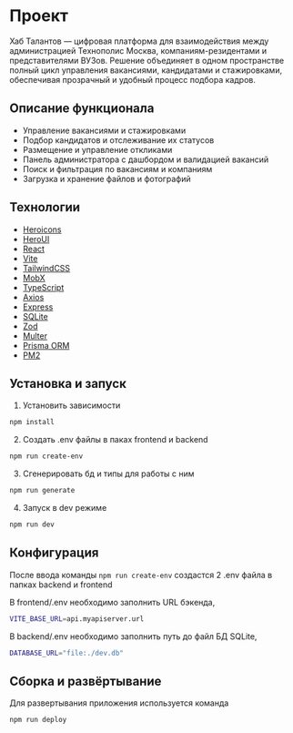 # Проект

Хаб Талантов — цифровая платформа для взаимодействия между администрацией Технополис Москва, компаниям-резидентами и представителями ВУЗов. Решение объединяет в одном пространстве полный цикл управления вакансиями, кандидатами и стажировками, обеспечивая прозрачный и удобный процесс подбора кадров.

## Описание функционала

- Управление вакансиями и стажировками
- Подбор кандидатов и отслеживание их статусов
- Размещение и управление откликами
- Панель администратора с дашбордом и валидацией вакансий
- Поиск и фильтрация по вакансиям и компаниям
- Загрузка и хранение файлов и фотографий

## Технологии

- [Heroicons](https://heroicons.com/)
- [HeroUI](https://www.heroui.com/)
- [React](https://react.dev/)
- [Vite](https://vitejs.dev/)
- [TailwindCSS](https://tailwindcss.com/)
- [MobX](https://mobx.js.org/README.html)
- [TypeScript](https://www.typescriptlang.org/)
- [Axios](https://axios-http.com/)
- [Express](https://expressjs.com/)
- [SQLite](https://www.sqlite.org/index.html)
- [Zod](https://zod.dev/)
- [Multer](https://www.npmjs.com/package/multer)
- [Prisma ORM](https://www.prisma.io/)
- [PM2](https://pm2.keymetrics.io/)

## Установка и запуск

1. Установить зависимости

```bash
npm install
```

2. Создать .env файлы в паках frontend и backend

```bash
npm run create-env
```

3. Сгенерировать бд и типы для работы с ним

```bash
npm run generate
```

4. Запуск в dev режиме

```bash
npm run dev
```

## Конфигурация

После ввода команды `npm run create-env` создастся 2 .env файла в папках backend и frontend

В frontend/.env необходимо заполнить URL бэкенда,

```bash
VITE_BASE_URL=api.myapiserver.url

```

В backend/.env необходимо заполнить путь до файл БД SQLite,

```bash
DATABASE_URL="file:./dev.db"

```

## Сборка и развёртывание

Для развертывания приложения используется команда

```bash
npm run deploy
```
